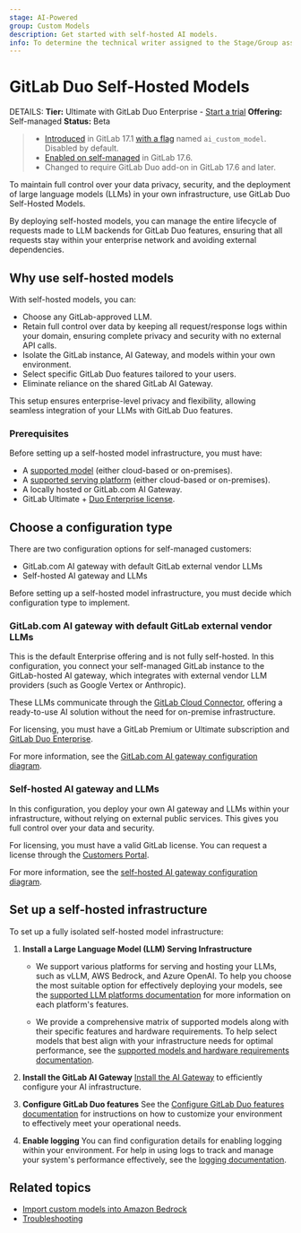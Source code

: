```yaml
---
stage: AI-Powered
group: Custom Models
description: Get started with self-hosted AI models.
info: To determine the technical writer assigned to the Stage/Group associated with this page, see https://handbook.gitlab.com/handbook/product/ux/technical-writing/#assignments
---
```


# GitLab Duo Self-Hosted Models

DETAILS:
**Tier:** Ultimate with GitLab Duo Enterprise - [Start a trial](https://about.gitlab.com/solutions/gitlab-duo-pro/sales/?type=free-trial)
**Offering:** Self-managed
**Status:** Beta

> - [Introduced](https://gitlab.com/groups/gitlab-org/-/epics/12972) in GitLab 17.1 [with a flag](../../administration/feature_flags.md) named `ai_custom_model`. Disabled by default.
> - [Enabled on self-managed](https://gitlab.com/groups/gitlab-org/-/epics/15176) in GitLab 17.6.
> - Changed to require GitLab Duo add-on in GitLab 17.6 and later.

To maintain full control over your data privacy, security, and the deployment of large language models (LLMs) in your own infrastructure, use GitLab Duo Self-Hosted Models.

By deploying self-hosted models, you can manage the entire lifecycle of requests made to LLM backends for GitLab Duo features, ensuring that all requests stay within your enterprise network and avoiding external dependencies.

## Why use self-hosted models

With self-hosted models, you can:

- Choose any GitLab-approved LLM.
- Retain full control over data by keeping all request/response logs within your domain, ensuring complete privacy and security with no external API calls.
- Isolate the GitLab instance, AI Gateway, and models within your own environment.
- Select specific GitLab Duo features tailored to your users.
- Eliminate reliance on the shared GitLab AI Gateway.

This setup ensures enterprise-level privacy and flexibility, allowing seamless integration of your LLMs with GitLab Duo features.

### Prerequisites

Before setting up a self-hosted model infrastructure, you must have:

- A [supported model](supported_models_and_hardware_requirements.md) (either cloud-based or on-premises).
- A [supported serving platform](supported_llm_serving_platforms.md) (either cloud-based or on-premises).
- A locally hosted or GitLab.com AI Gateway.
- GitLab Ultimate + [Duo Enterprise license](https://about.gitlab.com/solutions/gitlab-duo-pro/sales/?toggle=gitlab-duo-pro).

## Choose a configuration type

There are two configuration options for self-managed customers:

- GitLab.com AI gateway with default GitLab external vendor LLMs
- Self-hosted AI gateway and LLMs

Before setting up a self-hosted model infrastructure, you must decide which
configuration type to implement.

### GitLab.com AI gateway with default GitLab external vendor LLMs

This is the default Enterprise offering and is not fully self-hosted. In this configuration, you connect your self-managed GitLab instance to the GitLab-hosted AI gateway, which integrates with external vendor LLM providers (such as Google Vertex or Anthropic).

These LLMs communicate through the [GitLab Cloud Connector](../../development/cloud_connector/index.md), offering a ready-to-use AI solution without the need for on-premise infrastructure.

For licensing, you must have a GitLab Premium or Ultimate subscription and [GitLab Duo Enterprise](https://about.gitlab.com/solutions/gitlab-duo-pro/sales/?type=free-trial).

For more information, see the [GitLab.com AI gateway configuration diagram](configuration_types.md#gitlabcom-ai-gateway).

### Self-hosted AI gateway and LLMs

In this configuration, you deploy your own AI gateway and LLMs within your infrastructure, without relying on external public services. This gives you full control over your data and security.

For licensing, you must have a valid GitLab license. You can request a license through the [Customers Portal](../../subscriptions/customers_portal.md).

For more information, see the [self-hosted AI gateway configuration diagram](configuration_types.md#self-hosted-ai-gateway).

## Set up a self-hosted infrastructure

To set up a fully isolated self-hosted model infrastructure:

1. **Install a Large Language Model (LLM) Serving Infrastructure**

   - We support various platforms for serving and hosting your LLMs, such as vLLM, AWS Bedrock, and Azure OpenAI. To help you choose the most suitable option for effectively deploying your models, see the [supported LLM platforms documentation](supported_llm_serving_platforms.md) for more information on each platform's features.

   - We provide a comprehensive matrix of supported models along with their specific features and hardware requirements. To help select models that best align with your infrastructure needs for optimal performance, see the [supported models and hardware requirements documentation](supported_models_and_hardware_requirements.md).

1. **Install the GitLab AI Gateway**
   [Install the AI Gateway](../../install/install_ai_gateway.md) to efficiently configure your AI infrastructure.

1. **Configure GitLab Duo features**
   See the [Configure GitLab Duo features documentation](configure_duo_features.md) for instructions on how to customize your environment to effectively meet your operational needs.

1. **Enable logging**
   You can find configuration details for enabling logging within your environment. For help in using logs to track and manage your system's performance effectively, see the [logging documentation](logging.md).

## Related topics

- [Import custom models into Amazon Bedrock](https://www.youtube.com/watch?v=CA2AXfWWdpA)
- [Troubleshooting](troubleshooting.md)
